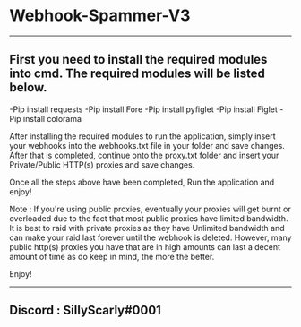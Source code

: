 # Webhook-Spammer-V3

------------------------------------------------------------------------------------
First you need to install the required modules into cmd. The required modules will be listed below.
------------------------------------------------------------------------------------
-Pip install requests
-Pip install Fore
-Pip install pyfiglet
-Pip install Figlet
-Pip install colorama

After installing the required modules to run the application, simply insert your webhooks into the webhooks.txt file in your folder and save changes. After that is completed, continue onto the proxy.txt folder and insert your Private/Public HTTP(s) proxies and save changes.

Once all the steps above have been completed, Run the application and enjoy!

Note : If you're using public proxies, eventually your proxies will get burnt or overloaded due to the fact that most public proxies have limited bandwidth. It is best to raid with private proxies as they have Unlimited bandwidth and can make your raid last forever until the webhook is deleted. However, many public http(s) proxies you have that are in high amounts can last a decent amount of time as do keep in mind, the more the better. 

Enjoy!

--------------------------------------------------------------------------------------------
Discord : SillyScarly#0001
--------------------------
